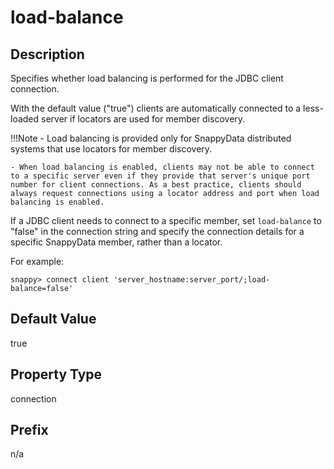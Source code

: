 # load-balance

## Description

Specifies whether load balancing is performed for the JDBC client connection. 

With the default value ("true") clients are automatically connected to a less-loaded server if locators are used for member discovery. 

!!!Note 
	- Load balancing is provided only for SnappyData distributed systems that use locators for member discovery.

	- When load balancing is enabled, clients may not be able to connect to a specific server even if they provide that server's unique port number for client connections. As a best practice, clients should always request connections using a locator address and port when load balancing is enabled.

If a JDBC client needs to connect to a specific member, set `load-balance` to "false" in the connection string and specify the connection details for a specific SnappyData member, rather than a locator. 

For example:

```no-highlight
snappy> connect client 'server_hostname:server_port/;load-balance=false'
```

## Default Value

true

## Property Type

connection

## Prefix

n/a

